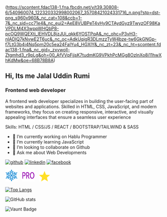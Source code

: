 (https://scontent.fdac138-1.fna.fbcdn.net/v/t39.30808-6/540960074_122320332998002067_35708421024331716_n.png?stp=dst-png_s960x960&_nc_cat=108&ccb=1-7&_nc_sid=cc71e4&_nc_eui2=AeE8VUBPeT4vHy9CTAydGyz9TwyzOF98KaVPDLM4X3wppWHQbP8-pcOQ9WQEXti_lEHVDL8jzJUi_qkk6YOSTPqA&_nc_ohc=P3vH3-nIADIQ7kNvwE2T6uc&_nc_oc=AdkUqigR3DLmzzTyW4bze-tw6GkGNGp-f7LtG3b4i4Nq5pm20c5ea24FaIYu4_HGXlY&_nc_zt=23&_nc_ht=scontent.fdac138-1.fna&_nc_gid=_zxvwoll-Ztgmhd3_r9pLg&oh=00_AfVVpFjjsK7tudmKG9VPkhPcMGg8OzlnXo8i11hwXhKdMw&oe=68B78B8A)
## Hi, Its me Jalal Uddin Rumi
### Frontend web developer


A frontend web developer specializes in building the user-facing part of websites and applications. Skilled in HTML, CSS, JavaScript, and modern frameworks, they focus on creating responsive, interactive, and visually appealing interfaces that ensure a seamless user experience

Skills:  HTML / CSS/JS / REACT / BOOTSTRAP/TAILWIND & SASS

- 🔭 I’m currently working on Hablu Programmer  
- 🌱 I’m currently learning JavaScript  
- 👯 I’m looking to collaborate on Github 
- 💬 Ask me about Web Developments  


[<img src='https://cdn.jsdelivr.net/npm/simple-icons@3.0.1/icons/github.svg' alt='github' height='40'>](https://github.com/Jibon-456798)  [<img src='https://cdn.jsdelivr.net/npm/simple-icons@3.0.1/icons/linkedin.svg' alt='linkedin' height='40'>](https://www.linkedin.com/in/Jalal_902374/)  [<img src='https://cdn.jsdelivr.net/npm/simple-icons@3.0.1/icons/facebook.svg' alt='facebook' height='40'>](https://www.facebook.com/Jalal-902374)  

<a href='https://archiveprogram.github.com/'><img src='https://raw.githubusercontent.com/acervenky/animated-github-badges/master/assets/acbadge.gif' width='40' height='40'></a> <a href='https://github.com/pricing'><img src='https://raw.githubusercontent.com/acervenky/animated-github-badges/master/assets/pro.gif' width='40' height='40'></a> <a href='https://stars.github.com/'><img src='https://raw.githubusercontent.com/acervenky/animated-github-badges/master/assets/starbadge.gif' width='35' height='35'></a> 

[![Top Langs](https://github-readme-stats.vercel.app/api/top-langs/?username=Jibon-456798)](https://github.com/anuraghazra/github-readme-stats)

![GitHub stats](https://github-readme-stats.vercel.app/api?username=Jibon-456798&show_icons=true&count_private=true)  

![Vaunt Badge](https://api.vaunt.dev/v1/github/entities/Jibon-456798/contributions?format=svg&private=true)  



